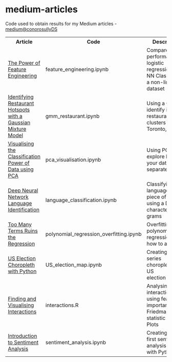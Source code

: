 # medium-articles
Code used to obtain results for my Medium articles - [medium@conorosullyDS](https://medium.com/@conorosullyDS)

<table>
  <tr>
    <th><span style="font-weight:bold">Article</span></th>
    <th><span style="font-weight:bold">Code</span></th>
    <th><span style="font-weight:bold">Description</span></th>
  </tr>
  
  <tr>
    <td><a href="https://medium.com/@conorosully/the-power-of-feature-engineering-b6f3bb7de39c"> The Power of Feature Engineering </a></td>
    <td>feature_engineering.ipynb</td>
    <td>Compare the performance of logistic regression to a NN Classifier on a non-linear dataset</td>
  </tr>
  
  <tr>
    <td><a href="https://towardsdatascience.com/identifying-restaurant-hotspots-with-a-gaussian-mixture-model-2a840ab0c782"> Identifying Restaurant Hotspots with a Gaussian Mixture Model </a></td>
    <td>gmm_restaurant.ipynb</td>
    <td>Using a GMM to identify intuitive restaurant clusters in Toronto, Canada</td>
  </tr>
  
  <tr>
    <td><a href="https://towardsdatascience.com/visualising-the-classification-power-of-data-54f5273f640"> Visualising the Classification Power of Data using PCA </a></td>
    <td>pca_visualisation.ipynb</td>
    <td>Using PCA to explore how well your data can separate classes</td>
  </tr>
  
   <tr>
    <td><a href="https://medium.com/@conorosully/deep-neural-network-language-identification-ae1c158f6a7d"> Deep Neural Network Language Identification </a></td>
    <td>language_classification.ipynb</td>
    <td>Classifying the language of a piece of text using a DNN and character n-grams</td>
  </tr>
  
   <tr>
    <td><a href="https://towardsdatascience.com/too-many-terms-ruins-the-regression-7cf533a0c612"> Too Many Terms Ruins the Regression </a></td>
    <td>polynomial_regression_overfitting.ipynb</td>
    <td>Overfitting with polynomial regression and how to avoid it</td>
  </tr>
  
   <tr>
    <td><a href="https://towardsdatascience.com/us-election-choropleth-with-python-bad8e355f1bd"> US Election Choropleth with Python </a></td>
    <td>US_election_map.ipynb</td>
    <td>Creating time-series choropleths of US election results</td>
  </tr>
  
  <tr>
    <td><a href="https://towardsdatascience.com/finding-and-visualising-interactions-14d54a69da7c"> Finding and Visualising Interactions </a></td>
    <td>interactions.R</td>
    <td>Analysing interactions using feature importance, Friedman’s H-statistic and ICE Plots</td>
  </tr>
  
  <tr>
    <td><a href=""> Introduction to Sentiment Analysis </a></td>
    <td>sentiment_analysis.ipynb</td>
    <td>Creating your first sentiment analysis model with Python</td>
  </tr>
  
  
   
  
</table>

